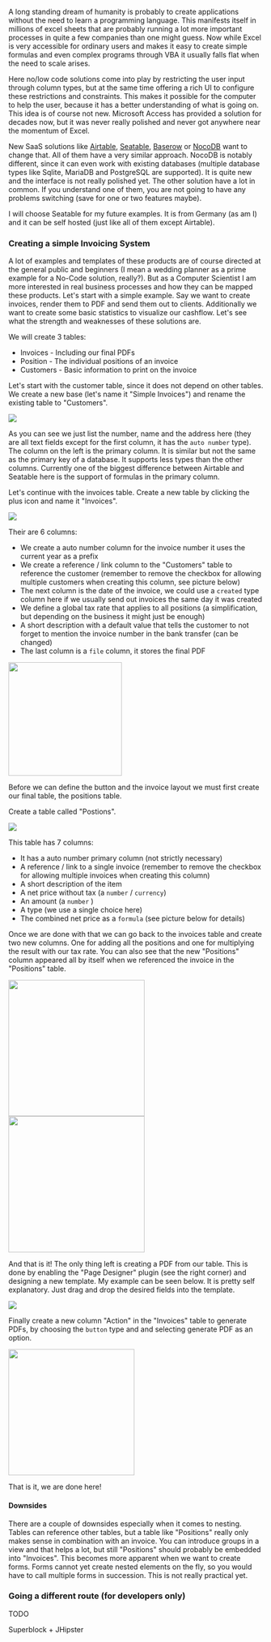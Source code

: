 A long standing dream of humanity is probably to create applications without the need to learn a programming language. This manifests itself in millions of excel sheets that are probably running a lot more important processes in quite a few companies than one might guess. Now while Excel is very accessible for ordinary users and makes it easy to create simple formulas and even complex programs through VBA it usually falls flat when the need to scale arises.

Here no/low code solutions come into play by restricting the user input through column types, but at the same time offering a rich UI to configure these restrictions and constraints. This makes it possible for the computer to help the user, because it has a better understanding of what is going on. This idea is of course not new. Microsoft Access has provided a solution for decades now, but it was never really polished and never got anywhere near the momentum of Excel.

New SaaS solutions like [Airtable](https://www.airtable.com/), [Seatable](https://seatable.io/), [Baserow](https://baserow.io/) or [NocoDB](https://www.nocodb.com/) want to change that. All of them have a very similar approach. NocoDB is notably different, since it can even work with existing databases (multiple database types like Sqlite, MariaDB and PostgreSQL are supported). It is quite new and the interface is not really polished yet. The other solution have a lot in common. If you understand one of them, you are not going to have any problems switching (save for one or two features maybe).

I will choose Seatable for my future examples. It is from Germany (as am I) and it can be self hosted (just like all of them except Airtable).

### Creating a simple Invoicing System

A lot of examples and templates of these products are of course directed at the general public and beginners (I mean a wedding planner as a prime example for a No-Code solution, really?). But as a Computer Scientist I am more interested in real business processes and how they can be mapped these products. Let's start with a simple example. Say we want to create invoices, render them to PDF and send them out to clients. Additionally we want to create some basic statistics to visualize our cashflow. Let's see what the strength and weaknesses of these solutions are.

We will create 3 tables:

* Invoices - Including our final PDFs
* Position - The individual positions of an invoice
* Customers - Basic information to print on the invoice

Let's start with the customer table, since it does not depend on other tables. We create a new base (let's name it "Simple Invoices") and rename the existing table to "Customers".

![](https://cloud.seatable.io/workspace/17395/asset/4eb42e98-5eae-4769-8148-6ab8054a6d99/images/auto-upload/image-1660495987680.png)

As you can see we just list the number, name and the address here (they are all text fields except for the first column, it has the  `auto number` type). The column on the left is the primary column. It is similar but not the same as the primary key of a database. It supports less types than the other columns. Currently one of the biggest difference between Airtable and Seatable here is the support of formulas in the primary column.

Let's continue with the invoices table. Create a new table by clicking the plus icon and name it "Invoices".

![](https://cloud.seatable.io/workspace/17395/asset/4eb42e98-5eae-4769-8148-6ab8054a6d99/images/auto-upload/image-1660496871126.png)

Their are 6 columns:

* We create a auto number column for the invoice number it uses the current year as a prefix
* We create a reference / link column to the "Customers" table to reference the customer (remember to remove the checkbox for allowing multiple customers when creating this column, see picture below)
* The next column is the date of the invoice, we could use a `created` type column here if we usually send out invoices the same day it was created
* We define a global tax rate that applies to all positions (a simplification, but depending on the business it might just be enough)
* A short description with a default value that tells the customer to not forget to mention the invoice number in the bank transfer (can be changed)
* The last column is a  `file` column, it stores the final PDF

<img src="https://cloud.seatable.io/workspace/17395/asset/4eb42e98-5eae-4769-8148-6ab8054a6d99/images/auto-upload/image-1660496041125.png" width="224" height="null" />

Before we can define the button and the invoice layout we must first create our final table, the positions table. 

Create a table called "Postions".

![](https://cloud.seatable.io/workspace/17395/asset/4eb42e98-5eae-4769-8148-6ab8054a6d99/images/auto-upload/image-1660497356404.png)

This table has 7 columns:

* It has a auto number primary column (not strictly necessary)
* A reference / link to a single invoice (remember to remove the checkbox for allowing multiple invoices when creating this column)
* A short description of the item
* A net price without tax (a  `number`  /  `currency`) 
* An amount (a `number` ) 
* A type (we use a single choice here)
* The combined net price as a  `formula` (see picture below for details)

Once we are done with that we can go back to the invoices table and create two new columns. One for adding all the positions and one for multiplying the result with our tax rate. You can also see that the new "Positions" column appeared all by itself when we referenced the invoice in the "Positions" table.

<img src="https://cloud.seatable.io/workspace/17395/asset/4eb42e98-5eae-4769-8148-6ab8054a6d99/images/auto-upload/image-1660498034361.png" width="269" height="null" />

<img src="https://cloud.seatable.io/workspace/17395/asset/4eb42e98-5eae-4769-8148-6ab8054a6d99/images/auto-upload/image-1660498050595.png" width="269" height="null" />

And that is it! The only thing left is creating a PDF from our table. This is done by enabling the "Page Designer" plugin (see the right corner) and designing a new template. My example can be seen below. It is pretty self explanatory. Just drag and drop the desired fields into the template.

![](https://cloud.seatable.io/workspace/17395/asset/4eb42e98-5eae-4769-8148-6ab8054a6d99/images/auto-upload/image-1660498362407.png)

Finally create a new column "Action" in the "Invoices" table to generate PDFs, by choosing the  `button` type and and selecting generate PDF as an option.

<img width="249.017822265625" src="https://cloud.seatable.io/workspace/17395/asset/4eb42e98-5eae-4769-8148-6ab8054a6d99/images/auto-upload/image-1660512529994.JPG" />

That is it, we are done here!

#### Downsides

There are a couple of downsides especially when it comes to nesting. Tables can reference other tables, but a table like "Positions" really only makes sense in combination with an invoice. You can introduce groups in a view and that helps a lot, but still "Positions" should probably be embedded into "Invoices". This becomes more apparent when we want to create forms. Forms cannot yet create nested elements on the fly, so you would have to call multiple forms in succession. This is not really practical yet.

### Going a different route (for developers only)

TODO

Superblock + JHipster



